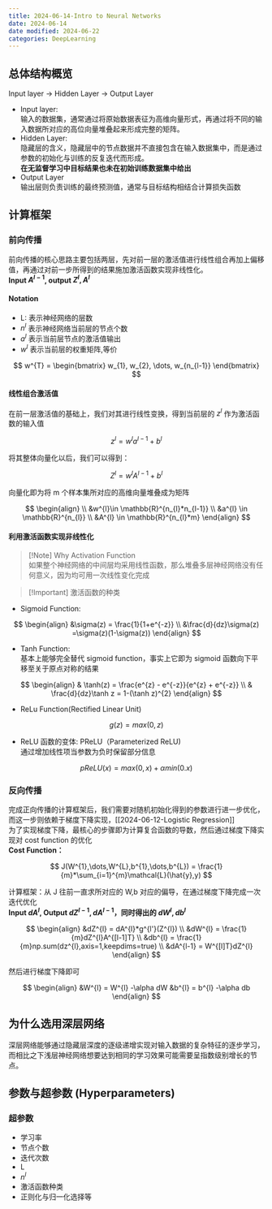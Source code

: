 ```yaml
---
title: 2024-06-14-Intro to Neural Networks
date: 2024-06-14
date modified: 2024-06-22
categories: DeepLearning
---
```


## 总体结构概览

Input layer -> Hidden Layer -> Output Layer

- Input layer:  
  输入的数据集，通常通过将原始数据表征为高维向量形式，再通过将不同的输入数据所对应的高位向量堆叠起来形成完整的矩阵。
- Hidden Layer:  
  隐藏层的含义，隐藏层中的节点数据并不直接包含在输入数据集中，而是通过参数的初始化与训练的反复迭代而形成。  
  **在无监督学习中目标结果也未在初始训练数据集中给出**
- Output Layer  
  输出层则负责训练的最终预测值，通常与目标结构相结合计算损失函数

## 计算框架

### 前向传播

前向传播的核心思路主要包括两层，先对前一层的激活值进行线性组合再加上偏移值，再通过对前一步所得到的结果施加激活函数实现非线性化。  
**Input $A^{l-1}$, output $Z^{l},A^{l}$**

#### Notation

- L: 表示神经网络的层数
- $n^{l}$ 表示神经网络当前层的节点个数
- $a^{l}$ 表示当前层节点的激活值输出
- $w^{l}$ 表示当前层的权重矩阵,等价

$$
w^{T} = \begin{bmatrix}  
w_{1}, w_{2}, \dots, w_{n_{l-1}}  
\end{bmatrix}
$$

#### 线性组合激活值

在前一层激活值的基础上，我们对其进行线性变换，得到当前层的 $z^{l}$ 作为激活函数的输入值

$$
z^{l} = w^{l}a^{l-1} + b^{l}
$$

将其整体向量化以后，我们可以得到：

$$
Z^{l} = w^{l}A^{l-1} + b^{l}
$$

向量化即为将 m 个样本集所对应的高维向量堆叠成为矩阵

$$
\begin{align} \\  
&w^{l}\in \mathbb{R}^{n_{l}*n_{l-1}} \\  
&a^{l} \in \mathbb{R}^{n_{l}} \\  
&A^{l} \in \mathbb{R}^{n_{l}*m}  
\end{align}
$$

#### 利用激活函数实现非线性化

> [!Note] Why Activation Function  
>  如果整个神经网络的中间层均采用线性函数，那么堆叠多层神经网络没有任何意义，因为均可用一次线性变化完成

> [!Important] 激活函数的种类

- Sigmoid Function:

$$
\begin{align}  
&\sigma(z) = \frac{1}{1+e^{-z}} \\  
&\frac{d}{dz}\sigma(z) =\sigma(z)(1-\sigma(z))  
\end{align}
$$

- Tanh Function:  
基本上能够完全替代 sigmoid function，事实上它即为 sigmoid 函数向下平移至关于原点对称的结果

$$
\begin{align}  
& \tanh(z) = \frac{e^{z} - e^{-z}}{e^{z} + e^{-z}} \\  
& \frac{d}{dz}\tanh z = 1-(\tanh z)^{2}  
\end{align}
$$

- ReLu Function(Rectified Linear Unit)

$$
g(z) = max(0,z)
$$

- ReLU 函数的变体: PReLU（Parameterized ReLU)  
通过增加线性项当参数为负时保留部分信息

$$
pReLU(x) = max(0,x) + \alpha min(0.x) 
$$

### 反向传播

完成正向传播的计算框架后，我们需要对随机初始化得到的参数进行进一步优化，而这一步则依赖于梯度下降实现，[[2024-06-12-Logistic Regression]]  
为了实现梯度下降，最核心的步骤即为计算复合函数的导数，然后通过梯度下降实现对 cost function 的优化  
**Cost Function：**

$$
J(W^{1},\dots,W^{L},b^{1},\dots,b^{L}) = \frac{1}{m}*\sum_{i=1}^{m}\mathcal{L}(\hat{y},y)
$$

计算框架：从 J 往前一直求所对应的 W,b 对应的偏导，在通过梯度下降完成一次迭代优化  
**Input $dA^{l}$, Output $dZ^{l-1},dA^{l-1}$，同时得出的 $dW^{l},db^{l}$**

$$
\begin{align}  
&dZ^{l} = dA^{l}*g^{l'}(Z^{l}) \\  
&dW^{l} = \frac{1}{m}dZ^{l}A^{[l-1]T} \\  
&db^{l} = \frac{1}{m}np.sum(dz^{l},axis=1,keepdims=true) \\  
&dA^{l-1} = W^{[l]T}dZ^{l}  
\end{align}
$$

然后进行梯度下降即可

$$
\begin{align}  
&W^{l} = W^{l} -\alpha dW  
&b^{l} = b^{l} -\alpha db  
\end{align}
$$

## 为什么选用深层网络

深层网络能够通过隐藏层深度的逐级递增实现对输入数据的复杂特征的逐步学习，而相比之下浅层神经网络想要达到相同的学习效果可能需要呈指数级别增长的节点。

## 参数与超参数 (Hyperparameters)

### 超参数

- 学习率
- 节点个数
- 迭代次数
- L
- $n^{l}$
- 激活函数种类
- 正则化与归一化选择等